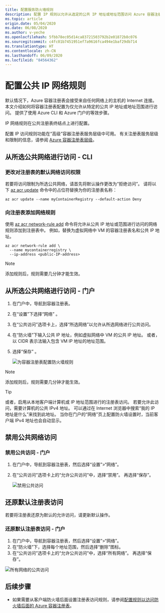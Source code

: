 ```yaml
---
title: 配置服务防火墙规则
description: 配置 IP 规则以允许从选定的公共 IP 地址或地址范围访问 Azure 容器注册表。
ms.topic: article
origin.date: 05/04/2020
ms.date: 06/08/2020
ms.author: v-yeche
ms.openlocfilehash: 5fbb78ec05d14ca83721503792b2e01872b8c076
ms.sourcegitcommit: c4fc01b7451951ef7a9616fca494e1baf29db714
ms.translationtype: HT
ms.contentlocale: zh-CN
ms.lasthandoff: 06/09/2020
ms.locfileid: "84564362"
---
```

<!--Verified successfully on Portal and CLI-->
# <a name="configure-public-ip-network-rules"></a>配置公共 IP 网络规则

默认情况下，Azure 容器注册表会接受来自任何网络上的主机的 Internet 连接。 本文介绍如何将容器注册表配置为仅允许从特定的公共 IP 地址或地址范围进行访问。 提供了使用 Azure CLI 和 Azure 门户的等效步骤。

IP 网络规则在公共注册表终结点上进行配置。 
<!--Not Available on [Private Link](container-registry-private-link.md)-->

配置 IP 访问规则功能在“高级”容器注册表服务层级中可用。 有关注册表服务层级和限制的信息，请参阅 [Azure 容器注册表层级](container-registry-skus.md)。

## <a name="access-from-selected-public-network---cli"></a>从所选公共网络进行访问 - CLI

### <a name="change-default-network-access-to-registry"></a>更改对注册表的默认网络访问权限

若要将访问限制为所选公共网络，请首先将默认操作更改为“拒绝访问”。 请将以下 [az acr update][az-acr-update] 命令中的占位符替换为你的注册表名称：

```azurecli
az acr update --name myContainerRegistry --default-action Deny
```

### <a name="add-network-rule-to-registry"></a>向注册表添加网络规则

使用 [az acr network-rule add][az-acr-network-rule-add] 命令将允许从公共 IP 地址或范围进行访问的网络规则添加到注册表中。 例如，替换为虚拟网络中 VM 的容器注册表名和公共 IP 地址。

```azurecli
az acr network-rule add \
  --name mycontainerregistry \
  --ip-address <public-IP-address>
```

> [!NOTE]
> 添加规则后，规则需要几分钟才能生效。

## <a name="access-from-selected-public-network---portal"></a>从所选公共网络进行访问 - 门户

1. 在门户中，导航到容器注册表。
1. 在“设置”下选择“网络” 。
1. 在“公共访问”选项卡上，选择“所选网络”以允许从所选网络进行公共访问。
1. 在“防火墙”下输入公共 IP 地址，例如虚拟网络中 VM 的公共 IP 地址。 或者，以 CIDR 表示法输入包含 VM IP 地址的地址范围。
1. 选择“保存” 。

    ![为容器注册表配置防火墙规则][acr-access-selected-networks]

> [!NOTE]
> 添加规则后，规则需要几分钟才能生效。

> [!TIP]
> 或者，启用从本地客户端计算机或 IP 地址范围进行的注册表访问。 若要允许此访问，需要计算机的公共 IPv4 地址。 可以通过在 Internet 浏览器中搜索“我的 IP 地址是什么”来找到此地址。 当你在门户的“网络”页上配置防火墙设置时，当前客户端 IPv4 地址也会自动显示。

## <a name="disable-public-network-access"></a>禁用公共网络访问

<!--Not Available on  [Private Link](container-registry-private-link.md)-->

### <a name="disable-public-access---portal"></a>禁用公共访问 - 门户

1. 在门户中，导航到容器注册表，然后选择“设置”>“网络”。
1. 在“公共访问”选项卡上的“允许公共访问”中，选择“禁用”。 再选择“保存”。

    ![禁用公共访问][acr-access-disabled]

## <a name="restore-default-registry-access"></a>还原默认注册表访问

若要将注册表还原为默认的允许访问，请更新默认操作。 

### <a name="restore-default-registry-access---portal"></a>还原默认注册表访问 - 门户

1. 在门户中，导航到容器注册表，然后选择“设置”>“网络”。
1. 在“防火墙”下，选择每个地址范围，然后选择“删除”图标。
1. 在“公共访问”选项卡上的“允许公共访问”中，选择“所有网络”。 再选择“保存”。

![所有网络的公共访问][acr-access-all-networks]

## <a name="next-steps"></a>后续步骤

<!--Not Available on [Configure Azure Private Link for an Azure container registry](container-registry-private-link.md)-->

* 如果需要从客户端防火墙后面设置注册表访问规则，请参阅[配置规则以访问防火墙后面的 Azure 容器注册表](container-registry-firewall-access-rules.md)。

[az-acr-login]: https://docs.azure.cn/cli/acr?view=azure-cli-latest#az-acr-login
[az-acr-network-rule-add]: https://docs.azure.cn/cli/acr/network-rule/?view=azure-cli-latest#az-acr-network-rule-add
[az-acr-network-rule-remove]: https://docs.azure.cn/cli/acr/network-rule/?view=azure-cli-latest#az-acr-network-rule-remove
[az-acr-network-rule-list]: https://docs.azure.cn/cli/acr/network-rule/?view=azure-cli-latest#az-acr-network-rule-list
[az-acr-run]: https://docs.azure.cn/cli/acr?view=azure-cli-latest#az-acr-run
[az-acr-update]: https://docs.azure.cn/cli/acr?view=azure-cli-latest#az-acr-update
[quickstart-portal]: container-registry-get-started-portal.md
[quickstart-cli]: container-registry-get-started-azure-cli.md
[azure-portal]: https://portal.azure.cn

[acr-access-selected-networks]: ./media/container-registry-access-selected-networks/acr-access-selected-networks.png
[acr-access-disabled]: ./media/container-registry-access-selected-networks/acr-access-disabled.png
[acr-access-all-networks]: ./media/container-registry-access-selected-networks/acr-access-all-networks.png

<!-- Update_Description: update meta properties, wording update, update link -->